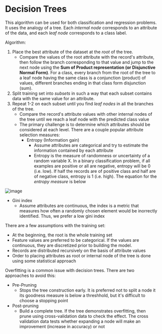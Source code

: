 # Decision Trees

This algorithm can be used for both classification and regression problems. It uses the analogy of a tree. Each _internal node_ corresponds to an attribute of the data, and each _leaf node_ corresponds to a class label.

Algorithm:
1. Place the best attribute of the dataset at the _root_ of the tree.
   - Compare the values of the root attribute with the record's attribute, then follow the branch corresponding to that value and jump to the next node using the **Sum of Product representation (or Disjunctive Normal Form)**. For a class, every branch from the root of the tree to a leaf node having the same class is a conjunction (product) of values, different branches ending in that class form disjunction (sum).
2. Split training set into _subsets_ in such a way that each subset contains data with the same value for an attribute.
3. Repeat 1-2 on each subset until you find _leaf nodes_ in all the branches of the tree.
   - Compare the record's attribute values with other internal nodes of the tree until we reach a leaf node with the predicted class value 
   - The primary challenge is to determine which attributes should be considered at each level. There are a couple popular attribute selection measures:
     - Entropy (Information gain)
       - Assume attributes are categorical and try to estimate the information contained by each attribute
       - Entropy is the measure of randomness or uncertainty of a random variable X. In a binary classification problem, if all examples are positive or all are negative, entropy will be 0 (i.e. low). If half the records are of positive class and half are of negative class, entropy is 1 (i.e. high). The equation for the *entropy measure* is below

![image](https://user-images.githubusercontent.com/89811204/146313029-48b75b32-2fc3-4376-8f82-898d03642e6d.png)

   - Gini index
      - Assume attributes are continuous, the index is a metric that measures how often a randomly chosen element would be inorrectly identified. Thus, we prefer a low gini index

There are a few assumptions with the training set: 
- At the beginning, the root is the whole training set
- Feature values are preferred to be categorical. If the values are continuous, they are discretized prior to building the model. 
- Records are distributed recursively on the basis of attribute values
- Order to placing attributes as root or internal node of the tree is done using some statistical approach

Overfitting is a common issue with decision trees. There are two approaches to avoid this:
- Pre-Pruning
  - Stops the tree construction early. It is preferred not to split a node it its goodness measure is below a threshhold, but it's difficult to choose a stopping point
- Post-pruning
  - Build a complete tree. If the tree demonstrates overfitting, then prune using cross-validation data to check the effect. The cross validation data tests whether expanding a node will make an improvement (increase in accuracy) or not


